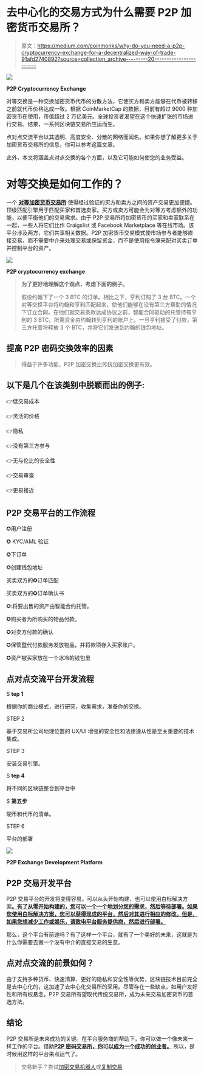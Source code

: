 # 去中心化的交易方式为什么需要 P2P 加密货币交易所？

> 原文：<https://medium.com/coinmonks/why-do-you-need-a-p2p-cryptocurrency-exchange-for-a-decentralized-way-of-trade-91afd2740892?source=collection_archive---------20----------------------->

![](img/38cf6f772a5dd0fdac80f16e3bd64079.png)

**P2P Cryptocurrency Exchange**

对等交换是一种交换加密货币代币的分散方法，它使买方和卖方能够在代币被转移之前就代币价格达成一致。根据 CoinMarketCap 的数据，目前有超过 9000 种加密货币在使用，市值超过 2 万亿美元。全球投资者渴望在这个快速扩张的市场进行交易。结果，一系列区块链交易所应运而生。

点对点交流平台以其透明、高度安全、分散的网络而闻名。如果你想了解更多关于加密货币交易所的信息，你可以参考这篇文章。

此外，本文将涵盖点对点交换的各个方面，以及它可能如何使您的业务受益。

# 对等交换是如何工作的？

一个 [**对等加密货币交易所**](https://bit.ly/3UBPhMd) 使得经过验证的买方和卖方之间的资产交易更加便捷。顶级匹配引擎用于匹配买家和首选卖家。买方或卖方可能会为对等方考虑额外的功能，以便平衡他们的交易需求。由于 P2P 交易所将加密货币的买家和卖家联系在一起，一些人将它们比作 Craigslist 或 Facebook Marketplace 等在线市场。该平台涉及两方，它们共享相关数据。P2P 加密货币交易模式使市场参与者能够直接交易，而不需要中介来处理交易或保留资金，而不是使用指令簿来配对买卖订单并控制平台的资产。

![](img/1e99fe6fee9eb09fef84c2bcaee4511d.png)

**P2P cryptocurrency exchange**

> **为了更好地理解这个观点，考虑下面的例子。**
> 
> 假设约翰下了一个 3 BTC 的订单。相比之下，亨利订购了 3 台 BTC。一个对等交换平台将约翰和亨利匹配起来，使他们能够在没有第三方帮助的情况下订立合同。在他们就交易条款达成协议之前，智能合同驱动的托管持有亨利的 3 BTC。所需资金由约翰转到亨利的账户上。一旦亨利接受了付款，第三方托管将释放 3 个 BTC，并将它们发送到约翰的钱包地址。

## 提高 P2P 密码交换效率的因素

> 得益于许多功能，P2P 加密交换比传统加密交换更有效。

## 以下是几个在该类别中脱颖而出的例子:

👉低交易成本

👉灵活的价格

👉隐私

👉没有第三方参与

👉无与伦比的安全性

👉交易审查

👉更易接近

## P2P 交易平台的工作流程

✪用户注册

✪ KYC/AML 验证

✪下订单

✪创建钱包地址

买卖双方的✪订单匹配

买卖双方的✪订单确认书

✪:将要出售的资产由智能合约托管。

✪购买者为所购买的物品付款。

✪对卖方付款的确认

✪保管暨代付款服务发放物品，并将款项存入买家账户。

✪资产被买家放在一个冰冷的钱包里

## 点对点交流平台开发流程

S **tep 1**

根据你的商业模式，进行研究，收集需求，准备你的交换。

STEP 2

基于交易所公司地理位置的 UX/UI 增强的安全性和法律遵从性是至关重要的技术集成。

STEP 3

安装交易引擎。

S **tep 4**

将不同的区块链整合到平台中

S **第五步**

硬币和代币的清单。

STEP 6

平台的部署

![](img/b50a6d90fcbd133826ff02de12e669bd.png)

**P2P Exchange Development Platform**

## P2P 交易开发平台

P2P 交易平台的开发将变得容易。可以从头开始构建，也可以使用白标解决方案[**。有了从零开始构建的，您可以一个一个地划分您的需求，然后等待部署。如果您使用白标解决方案，您可以获得现成的平台，然后对其进行相应的修改。但是，如果您想减少工作或娱乐，请致电平台服务提供商，然后进行部署。**](https://bit.ly/3E9SHil)

那么，这个平台有前途吗？有了这样一个平台，就有了一个美好的未来，这就是为什么你需要去做一个没有中介的直接交易的生意。

## 点对点交流的前景如何？

由于支持多种货币、快速清算、更好的隐私和安全性等优势，区块链技术目前完全是去中心化的，这加速了去中心化交易所的采用。尽管存在一些缺点，如用户友好性和所有权悬念，P2P 交易所有望取代传统交易所，成为未来交易加密货币的首选方法。

## **结论**

P2P 交易所是未来成功的关键。在平台服务商的帮助下，你可以做一个像未来一样工作的平台。借助[**P2P 密码交易所，你可以成为一个成功的创业者。**](https://bit.ly/3UBPhMd) 所以，是时候用这样的平台来点运气了。

> 交易新手？尝试[加密交易机器人](/coinmonks/crypto-trading-bot-c2ffce8acb2a)或[复制交易](/coinmonks/top-10-crypto-copy-trading-platforms-for-beginners-d0c37c7d698c)